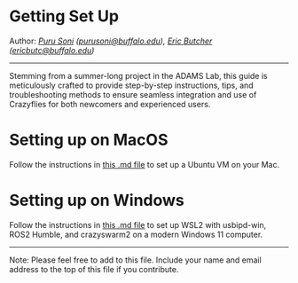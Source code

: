 # Getting Set Up
Author: *[Puru Soni](https://github.com/puru-soni-04) (purusoni@buffalo.edu), [Eric Butcher](https://github.com/Eric-Butcher) (ericbutc@buffalo.edu)*
***
Stemming from a summer-long project in the ADAMS Lab, this guide is meticulously crafted to provide step-by-step instructions, tips, and troubleshooting methods to ensure seamless integration and use of Crazyflies for both newcomers and experienced users.

# Setting up on MacOS
Follow the instructions in [this .md file](./Mac%20Guides/Complete%20Guide.md) to set up a Ubuntu VM on your Mac.

# Setting up on Windows
Follow the instructions in [this .md file](./Windows%20Guides/Complete_WSL_Workflow_Setup.md) to set up WSL2 with usbipd-win, ROS2 Humble, and crazyswarm2 on a modern Windows 11 computer. 


***
Note: Please feel free to add to this file. Include your name and email address to the top of this file if you contribute.